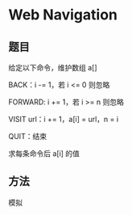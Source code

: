 # Web Navigation

## 题目

给定以下命令，维护数组 a[]

BACK：i -= 1，若 i <= 0 则忽略

FORWARD: i += 1，若 i >= n 则忽略

VISIT url：i += 1，a[i] = url，n = i

QUIT：结束

求每条命令后 a[i] 的值


## 方法

模拟
